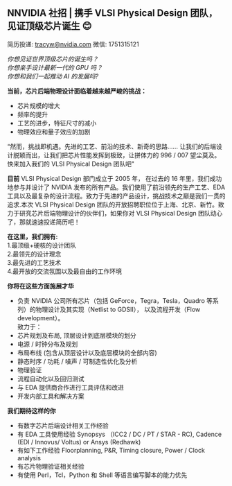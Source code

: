 
## NNVIDIA 社招 | 携手 VLSI Physical Design 团队，见证顶级芯片诞生  :blush:

简历投递: tracyw@nvidia.com 微信: 1751315121

*你想见证世界顶级芯片的诞生吗？*  
*你想亲手设计最新一代的 GPU 吗？*  
*你想和我们一起推动 AI 的发展吗?* 

**当前，芯片后端物理设计面临着越来越严峻的挑战：**  
- 芯片规模的增大  
- 频率的提升  
- 工艺的进步，特征尺寸的减小  
- 物理效应和量子效应的加剧  

“然而，挑战即机遇。先进的工艺、前沿的技术、新奇的思路...... 让我们的后端设计脱颖而出，让我们把芯片性能发挥到极致，让拼体力的 996 / 007 望尘莫及。快来加入我们的 VLSI Physical Design 团队吧"

**目前** VLSI Physical Design 部门成立于 2005 年， 在过去的 16 年里，我们成功地参与并设计了 NVIDIA 发布的所有产品。我们使用了前沿领先的生产工艺、EDA 工具以及最复杂的设计流程。致力于先进的产品设计，挑战技术之巅是我们一贯的追求.本次 VLSI Physical Design 团队的开放招聘职位位于上海、北京、新竹。致力于研究芯片后端物理设计的伙伴们，如果你对 VLSI Physical Design 团队动心了，那就速速投递简历吧！

**在这里，我们拥有:**     
1.最顶级+硬核的设计团队  
2.最领先的设计理念  
3.最先进的工艺技术  
4.最开放的交流氛围以及最自由的工作环境

**你将在这些方面施展才华**   
-	负责 NVIDIA 公司所有芯片（包括 GeForce，Tegra，Tesla，Quadro 等系列）的物理设计及其实现（Netlist to GDSII）， 以及流程开发（Flow development）。  
致力于：
- 芯片规划及布局, 顶层设计到底层模块的划分
- 电源 / 时钟分布及规划
- 布局布线 (包含从顶层设计以及底层模块的全部内容)
- 静态时序 / 功耗 / 噪声 / 可制造性优化及分析
- 物理验证
- 流程自动化以及回归测试
- 与 EDA 提供商合作进行工具评估和改进
- 开发内部工具和解决方案

**我们期待这样的你** 
- 有数字芯片后端设计相关工作经验
- 有 EDA 工具使用经验 Synopsys （ICC2 / DC / PT / STAR - RC), Cadence (EDI / Innovus/ Voltus) or Ansys (Redhawk)
- 有如下工作经验 Floorplanning, P&R, Timing closure, Power / Clock analysis
- 有芯片物理验证相关经验
- 有使用 Perl，Tcl，Python 和 Shell 等语言编写脚本的能力优先
